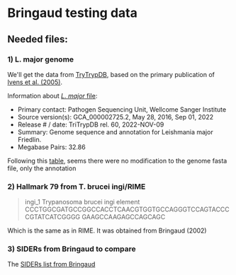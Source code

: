 #  Bringaud testing data

## Needed files:

### 1) L. major genome

We'll get the data from [TryTrypDB](https://tritrypdb.org/tritrypdb/app/record/dataset/NCBITAXON_347515), based on the
primary publication of [Ivens et al. (2005)](https://pubmed.ncbi.nlm.nih.gov/16020728/).

Information about [_L. major_ file](./0.data/TriTrypDB-68_LmajorFriedlin_Genome.fasta):
- Primary contact: Pathogen Sequencing Unit, Wellcome Sanger Institute
- Source version(s): GCA_000002725.2, May 28, 2016, Sep 01, 2022
- Release # / date: TriTrypDB rel. 60, 2022-NOV-09
- Summary: Genome sequence and annotation for Leishmania major Friedlin.
- Megabase Pairs: 32.86

Following this [table](./md_notes/L_major_release.md), seems there were no modification to the genome fasta file, only the annotation

### 2) Hallmark 79 from T. brucei ingi/RIME

>ingi_1 Trypanosoma brucei ingi element
CCCTGGCGATGCCGGCCACCTCAACGTGGTGCCAGGGTCCAGTACCCCGTATCATCGGGG
GAAGCCAAGAGCCAGCAGC

Which is the same as in RIME. It was obtained from Bringaud (2002)

### 3) SIDERs from Bringaud to compare

The [SIDERs list from Bringaud](./0.data/Bringaud_SIDERs.pdf)
